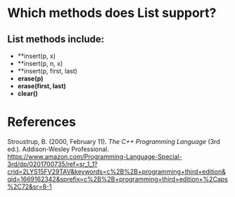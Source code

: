 # Which methods does List support? 

## List methods include: 
- **insert(p, x) 
- **insert(p, n, x) 
- **insert(p, first, last) 
- **erase(p)** 
- **erase(first, last)** 
- **clear()**


# References 
Stroustrup, B. (2000, February 11). *The C++ Programming Language* (3rd ed.). Addison-Wesley Professional. <https://www.amazon.com/Programming-Language-Special-3rd/dp/0201700735/ref=sr_1_1?crid=2LYS15FV29TAV&keywords=c%2B%2B+programming+third+edition&qid=1669162342&sprefix=c%2B%2B+programming+third+edition+%2Caps%2C72&sr=8-1> 
